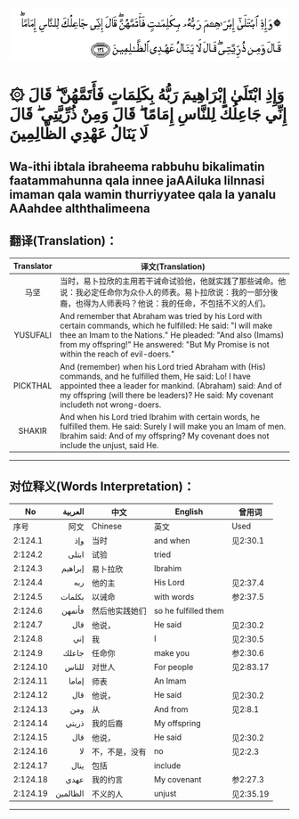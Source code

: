 ![002:124](images/002_124.gif)

#   ۞ وَإِذِ ابْتَلَىٰ إِبْرَاهِيمَ رَبُّهُ بِكَلِمَاتٍ فَأَتَمَّهُنَّ ۖ قَالَ إِنِّي جَاعِلُكَ لِلنَّاسِ إِمَامًا ۖ قَالَ وَمِنْ ذُرِّيَّتِي ۖ قَالَ لَا يَنَالُ عَهْدِي الظَّالِمِينَ 

## Wa-ithi ibtala ibraheema rabbuhu bikalimatin faatammahunna qala innee jaAAiluka lilnnasi imaman qala wamin thurriyyatee qala la yanalu AAahdee alththalimeena

## 翻译(Translation)：

| Translator | 译文(Translation)                                            |
|:----------:| ------------------------------------------------------------ |
| 马坚       | 当时，易卜拉欣的主用若干诫命试验他，他就实践了那些诫命。他说：我必定任命你为众仆人的师表。易卜拉欣说：我的一部分後裔，也得为人师表吗？他说：我的任命，不包括不义的人们。 |
| YUSUFALI   | And remember that Abraham was tried by his Lord with certain commands, which he fulfilled: He said: "I will make thee an Imam to the Nations." He pleaded: "And also (Imams) from my offspring!" He answered: "But My Promise is not within the reach of evil-doers." |
| PICKTHAL   | And (remember) when his Lord tried Abraham with (His) commands, and he fulfilled them, He said: Lo! I have appointed thee a leader for mankind. (Abraham) said: And of my offspring (will there be leaders)? He said: My covenant includeth not wrong-doers. |
| SHAKIR     | And when his Lord tried Ibrahim with certain words, he fulfilled them. He said: Surely I will make you an Imam of men. Ibrahim said: And of my offspring? My covenant does not include the unjust, said He. |

---

## 对位释义(Words Interpretation)：

| No       | العربية  | 中文           | English              | 曾用词    |
| -------- | --------:| -------------- | -------------------- | --------- |
| 序号     | 阿文     | Chinese        | 英文                 | Used    |
| 2:124.1  | وإذ      | 当时           | and when             | 见2:30.1  |
| 2:124.2  | ابتلى    | 试验           | tried                |           |
| 2:124.3  | إبراهيم  | 易卜拉欣       | Ibrahim              |           |
| 2:124.4  | ربه      | 他的主         | His Lord             | 见2:37.4  |
| 2:124.5  | بكلمات   | 以诫命         | with words           | 参2:37.5  |
| 2:124.6  | فأتمهن   | 然后他实践她们 | so he fulfilled them |           |
| 2:124.7  | قال      | 他说，         | He said              | 见2:30.2  |
| 2:124.8  | إني      | 我             | I                    | 见2:30.5  |
| 2:124.9  | جاعلك    | 任命你         | make you             | 参2:30.6  |
| 2:124.10 | للناس    | 对世人         | For people           | 见2:83.17 |
| 2:124.11 | إماما    | 师表           | An Imam              |           |
| 2:124.12 | قال      | 他说，         | He said              | 见2:30.2  |
| 2:124.13 | ومن      | 从             | And from             | 见2:8.1   |
| 2:124.14 | ذريتي    | 我的后裔       | My offspring         |           |
| 2:124.15 | قال      | 他说，         | He said              | 见2:30.2  |
| 2:124.16 | لا       | 不，不是，没有 | no                   | 见2:2.3   |
| 2:124.17 | ينال     | 包括           | include              |           |
| 2:124.18 | عهدي     | 我的约言       | My covenant          | 参2:27.3  |
| 2:124.19 | الظالمين | 不义的人       | unjust               | 见2:35.19 |

---
